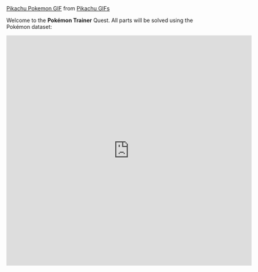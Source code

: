 <div class="tenor-gif-embed" data-postid="15307851" data-share-method="host" data-width="100%" data-aspect-ratio="1.7978339350180503"><a href="https://tenor.com/view/pikachu-pokemon-happy-many-pikachus-celebrating-gif-15307851">Pikachu Pokemon GIF</a> from <a href="https://tenor.com/search/pikachu-gifs">Pikachu GIFs</a></div><script type="text/javascript" async src="https://tenor.com/embed.js"></script>

Welcome to the **Pokémon Trainer** Quest. All parts will be solved using the Pokémon dataset: 
<p align="center">
  <iframe src="https://docs.google.com/forms/d/e/1FAIpQLSfk2NOf0c1TbPgwz1228WEwq3Kh5jEY0dkLkD3nmX-rhLdYwQ/viewform?embedded=true" width="640" height="600" frameborder="0" marginheight="0" marginwidth="0">Loading…</iframe>
</p>
